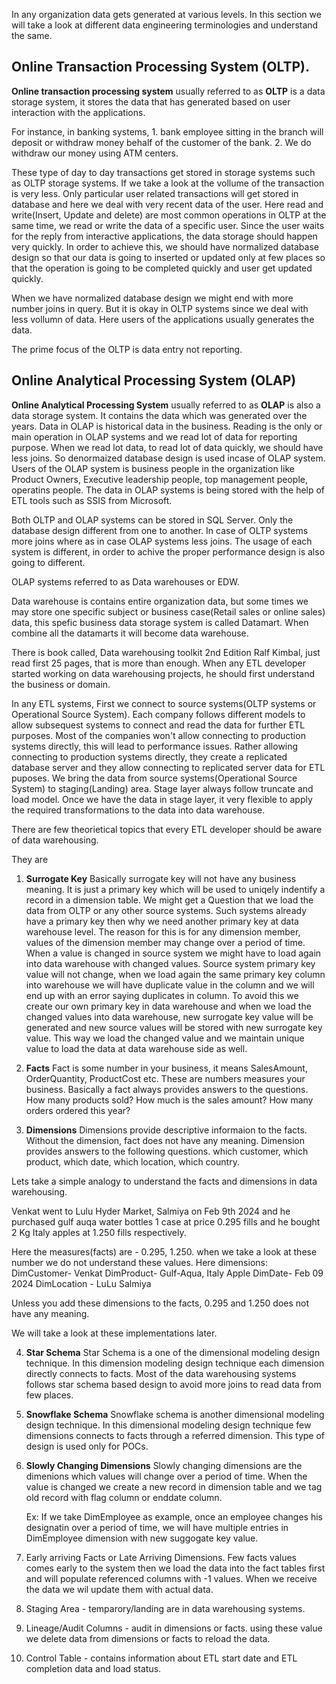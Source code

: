 In any organization data gets generated at various levels. In this section we will take a look at different data engineering terminologies and understand the same.

## Online Transaction Processing System (OLTP).
  **Online transaction processing system** usually referred to as **OLTP** is a data storage system, it stores the data that has generated based on user interaction with the applications. 
  
  For instance, 
    in banking systems, 
      1. bank employee sitting in the branch will deposit or withdraw money behalf of the customer of the bank. 
      2. We do withdraw our money using ATM centers.
      
These type of day to day transactions get stored in storage systems such as OLTP storage systems. If we take a look at the vollume of the transaction is very less. Only particular user related
transactions will get stored in database and here we deal with very recent data of the user. Here read and write(Insert, Update and delete) are most common operations in OLTP at the same time, we read or write the data of a specific user.
Since the user waits for the reply from interactive applications, the data storage should happen very quickly. In order to achieve this, we should have normalized database design so that our data is going to inserted or updated only at few places so that the operation is going to be completed quickly and user get updated quickly.
  
When we have normalized database design we might end with more number joins in query. But it is okay in OLTP systems since we deal with less vollumn of data. Here users of the applications usually generates the data.

The prime focus of the OLTP is data entry not reporting.

## Online Analytical Processing System (OLAP)
 **Online Analytical Processing System** usually referred to as **OLAP** is also a data storage system. It contains the data which was generated over the years. Data in OLAP is historical data in the business.
 Reading is the only or main operation in OLAP systems and we read lot of data for reporting purpose. When we read lot data, to read lot of data quickly, we should have less joins. So denormaized database design
 is used incase of OLAP system. Users of the OLAP system is business people in the organization like Product Owners, Executive leadership people, top management people, operatins people. The data in OLAP systems is being stored with the help of ETL tools such as SSIS from Microsoft.

 Both OLTP and OLAP systems can be stored in SQL Server. Only the database design different from one to another. In case of OLTP systems more joins where as in case OLAP systems less joins. The usage of each system is different, in order to achive the proper performance design is also going to different.

 OLAP systems referred to as Data warehouses or EDW.

 Data warehouse is contains entire organization data, but some times we may store one specific subject or business case(Retail sales or online sales) data, this spefic business data storage system is called Datamart. When combine all the datamarts it will become data warehouse.

There is book called, Data warehousing toolkit 2nd Edition Ralf Kimbal, just read first 25 pages, that is more than enough.
When any ETL developer started working on data warehousing projects, he should first understand the business or domain.

In any ETL systems, First we connect to source systems(OLTP systems or Operational Source System). Each company follows different models to allow subsequest systems to connect and read the data for further ETL purposes. Most of the companies won't allow connecting to production systems directly, this will lead to performance issues. Rather allowing connecting to production systems directly, they create a replicated database server and they allow connecting to replicated server data for ETL puposes. We bring the data from source systems(Operational Source System) to staging(Landing) area. Stage layer always follow truncate and load model. Once we have the data in stage layer, it very flexible to apply the required transformations to the data into data warehouse.

There are few theorietical topics that every ETL developer should be aware of data warehousing.

They are
  1. **Surrogate Key** 
      Basically surrogate key will not have any business meaning. It is just a primary key which will be used to uniqely indentify a record in a dimension table. We might get a Question that we load the data from OLTP or any other source systems. Such systems already have a primary key then why we need another primary key at data warehouse level. The reason for this is for any dimension member, values of the dimension member may change over a period of time. When a value is changed in source system we might have to load again into data warehouse with changed values. Source system primary key value will not change, when we load again the same primary key column into warehouse we will have duplicate value in the column and we will end up with an error saying duplicates in column. To avoid this we create our own primary key in data warehouse and when we load the changed values into data warehouse, new surrogate key value will be generated and new source values will be stored with new surrogate key value. This way we load the changed value and we maintain unique value to load the data at data warehouse side as well.

2. **Facts**
      Fact is some number in your business, it means SalesAmount, OrderQuantity, ProductCost etc. These are numbers measures your business. Basically a fact always provides answers to the questions. How many products sold? How much is the sales amount? How many orders ordered this year?
   
3. **Dimensions**
    Dimensions provide descriptive informaion to the facts. Without the dimension, fact does not have any meaning. Dimension provides answers to the following questions.
    which customer, which product, which date, which location, which country.

Lets take a simple analogy to understand the facts and dimensions in data warehousing.

Venkat went to Lulu Hyder Market, Salmiya on Feb 9th 2024 and he purchased gulf auqa water bottles 1 case at price 0.295 fills and he bought 2 Kg Italy apples at 1.250 fills respectively.

Here the measures(facts) are - 0.295, 1.250. when we take a look at these number we do not understand these values.
Here dimensions:
DimCustomer- Venkat
DimProduct- Gulf-Aqua, Italy Apple
DimDate- Feb 09 2024
DimLocation - LuLu Salmiya

Unless you add these dimensions to the facts, 0.295 and 1.250 does not have any meaning.

We will take a look at these implementations later.

  4. **Star Schema**
    Star Schema is a one of the dimensional modeling design technique. In this dimension modeling design technique each dimension directly connects to facts.
    Most of the data warehousing systems follows star schema based design to avoid more joins to read data from few places.
    
  5. **Snowflake Schema**
     Snowflake schema is another dimensional modeling design technique. In this dimensional modeling design technique few dimensions connects to facts through a referred dimension. This type of design is used only for POCs.
  6. **Slowly Changing Dimensions**
     Slowly changing dimensions are the dimenions which values will change over a period of time. When the value is changed we create a new record in dimension
     table and we tag old record with flag column or enddate column.

     Ex: If we take DimEmployee as example, once an employee changes his designatin over a period of time, we will have multiple entries in DimEmployee dimension with new suggogate key value.
     
  9. Early arriving Facts or Late Arriving Dimensions.
       Few facts values comes early to the system then we load the data into the  fact tables first and will populate referenced columns with -1 values. When we receive the data we wil update them with actual data.
  11. Staging Area - temparory/landing are in data warehousing systems.
  12. Lineage/Audit Columns - audit in dimensions or facts. using these value we delete data from dimensions or facts to reload the data.
  13. Control Table - contains information about ETL start date and ETL completion data and load status.

